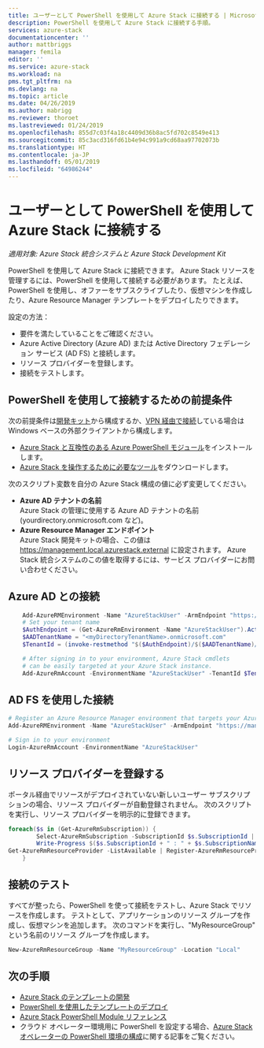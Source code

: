 ```yaml
---
title: ユーザーとして PowerShell を使用して Azure Stack に接続する | Microsoft Docs
description: PowerShell を使用して Azure Stack に接続する手順。
services: azure-stack
documentationcenter: ''
author: mattbriggs
manager: femila
editor: ''
ms.service: azure-stack
ms.workload: na
pms.tgt_pltfrm: na
ms.devlang: na
ms.topic: article
ms.date: 04/26/2019
ms.author: mabrigg
ms.reviewer: thoroet
ms.lastreviewed: 01/24/2019
ms.openlocfilehash: 855d7c03f4a18c4409d36b8ac5fd702c8549e413
ms.sourcegitcommit: 85c3acd316fd61b4e94c991a9cd68aa97702073b
ms.translationtype: HT
ms.contentlocale: ja-JP
ms.lasthandoff: 05/01/2019
ms.locfileid: "64986244"
---
```

# <a name="connect-to-azure-stack-with-powershell-as-a-user"></a>ユーザーとして PowerShell を使用して Azure Stack に接続する

*適用対象: Azure Stack 統合システムと Azure Stack Development Kit*

PowerShell を使用して Azure Stack に接続できます。 Azure Stack リソースを管理するには、PowerShell を使用して接続する必要があります。 たとえば、PowerShell を使用し、オファーをサブスクライブしたり、仮想マシンを作成したり、Azure Resource Manager テンプレートをデプロイしたりできます。

設定の方法：
  - 要件を満たしていることをご確認ください。
  - Azure Active Directory (Azure AD) または Active Directory フェデレーション サービス (AD FS) と接続します。 
  - リソース プロバイダーを登録します。
  - 接続をテストします。

## <a name="prerequisites-to-connect-using-powershell"></a>PowerShell を使用して接続するための前提条件

次の前提条件は[開発キット](../asdk/asdk-connect.md#connect-to-azure-stack-using-rdp)から構成するか、[VPN 経由で接続](../asdk/asdk-connect.md#connect-to-azure-stack-using-vpn)している場合は Windows ベースの外部クライアントから構成します。

* [Azure Stack と互換性のある Azure PowerShell モジュール](../operator/azure-stack-powershell-install.md)をインストールします。
* [Azure Stack を操作するために必要なツール](../operator/azure-stack-powershell-download.md)をダウンロードします。

次のスクリプト変数を自分の Azure Stack 構成の値に必ず変更してください。

- **Azure AD テナントの名前**  
  Azure Stack の管理に使用する Azure AD テナントの名前 (yourdirectory.onmicrosoft.com など)。
- **Azure Resource Manager エンドポイント**  
  Azure Stack 開発キットの場合、この値は https://management.local.azurestack.external に設定されます。 Azure Stack 統合システムのこの値を取得するには、サービス プロバイダーにお問い合わせください。

## <a name="connect-with-azure-ad"></a>Azure AD との接続

```powershell  
    Add-AzureRMEnvironment -Name "AzureStackUser" -ArmEndpoint "https://management.local.azurestack.external"
    # Set your tenant name
    $AuthEndpoint = (Get-AzureRmEnvironment -Name "AzureStackUser").ActiveDirectoryAuthority.TrimEnd('/')
    $AADTenantName = "<myDirectoryTenantName>.onmicrosoft.com"
    $TenantId = (invoke-restmethod "$($AuthEndpoint)/$($AADTenantName)/.well-known/openid-configuration").issuer.TrimEnd('/').Split('/')[-1]

    # After signing in to your environment, Azure Stack cmdlets
    # can be easily targeted at your Azure Stack instance.
    Add-AzureRmAccount -EnvironmentName "AzureStackUser" -TenantId $TenantId
```

## <a name="connect-with-ad-fs"></a>AD FS を使用した接続

  ```powershell  
  # Register an Azure Resource Manager environment that targets your Azure Stack instance
  Add-AzureRMEnvironment -Name "AzureStackUser" -ArmEndpoint "https://management.local.azurestack.external"

  # Sign in to your environment
  Login-AzureRmAccount -EnvironmentName "AzureStackUser"
  ```

## <a name="register-resource-providers"></a>リソース プロバイダーを登録する

ポータル経由でリソースがデプロイされていない新しいユーザー サブスクリプションの場合、リソース プロバイダーが自動登録されません。 次のスクリプトを実行し、リソース プロバイダーを明示的に登録できます。

```powershell  
foreach($s in (Get-AzureRmSubscription)) {
        Select-AzureRmSubscription -SubscriptionId $s.SubscriptionId | Out-Null
        Write-Progress $($s.SubscriptionId + " : " + $s.SubscriptionName)
Get-AzureRmResourceProvider -ListAvailable | Register-AzureRmResourceProvider
    }
```

## <a name="test-the-connectivity"></a>接続のテスト

すべてが整ったら、PowerShell を使って接続をテストし、Azure Stack でリソースを作成します。 テストとして、アプリケーションのリソース グループを作成し、仮想マシンを追加します。 次のコマンドを実行し、"MyResourceGroup" という名前のリソース グループを作成します。

```powershell  
New-AzureRmResourceGroup -Name "MyResourceGroup" -Location "Local"
```

## <a name="next-steps"></a>次の手順

- [Azure Stack のテンプレートの開発](azure-stack-develop-templates.md)
- [PowerShell を使用したテンプレートのデプロイ](azure-stack-deploy-template-powershell.md)
- [Azure Stack PowerShell Module リファレンス](https://docs.microsoft.com/powershell/azure/azure-stack/overview)
- クラウド オペレーター環境用に PowerShell を設定する場合、[Azure Stack オペレーターの PowerShell 環境の構成](../operator/azure-stack-powershell-configure-admin.md)に関する記事をご覧ください。
